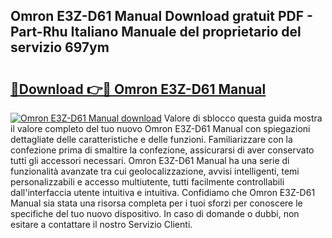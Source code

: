 ## Omron E3Z-D61 Manual Download gratuit PDF - Part-Rhu Italiano Manuale del proprietario del servizio 697ym

# <h2><a href="http://dfgylk.blite.top/?on=Omron+E3Z-D61+Manual">🔗Download 👉🔴 Omron E3Z-D61 Manual</a></h2>

[![Omron E3Z-D61 Manual download](https://i.imgur.com/lujVjoI.png)](http://dfgylk.blite.top/?on=Omron+E3Z-D61+Manual)
Valore di sblocco questa guida mostra il valore completo del tuo nuovo Omron E3Z-D61 Manual con spiegazioni dettagliate delle caratteristiche e delle funzioni. Familiarizzare con la confezione prima di smaltire la confezione, assicurarsi di aver conservato tutti gli accessori necessari. Omron E3Z-D61 Manual ha una serie di funzionalità avanzate tra cui geolocalizzazione, avvisi intelligenti, temi personalizzabili e accesso multiutente, tutti facilmente controllabili dall'interfaccia utente intuitiva e intuitiva. Confidiamo che Omron E3Z-D61 Manual sia stata una risorsa completa per i tuoi sforzi per conoscere le specifiche del tuo nuovo dispositivo. In caso di domande o dubbi, non esitare a contattare il nostro Servizio Clienti.
